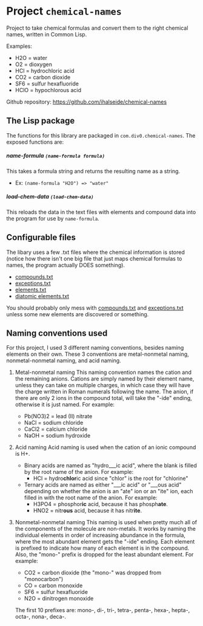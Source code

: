 # Project `chemical-names`

Project to take chemical formulas and convert them to the right chemical names, written in Common Lisp.

Examples:
- H2O = water
- O2 = dioxygen
- HCl = hydrochloric acid
- CO2 = carbon dioxide
- SF6 = sulfur hexafluoride
- HClO = hypochlorous acid

Github repository: https://github.com/ihalseide/chemical-names

## The Lisp package
The functions for this library are packaged in `com.div0.chemical-names`.
The exposed functions are:

##### name-formula `(name-formula formula)`
This takes a formula string and returns the resulting name as a string.
- Ex: `(name-formula "H2O") => "water"`

##### load-chem-data `(load-chem-data)`
This reloads the data in the text files with elements and compound data into the program for use by `name-formula`.

## Configurable files

The libary uses a few .txt files where the chemical information is stored (notice how there isn't one big file that just maps chemical formulas to names, the program actually DOES something).

- [compounds.txt]()
- [exceptions.txt]()
- [elements.txt]()
- [diatomic elements.txt]()

You should probably only mess with [compounds.txt]() and [exceptions.txt]() unless some new elements are discovered or something.
## Naming conventions used

For this project, I used 3 different naming conventions, besides naming elements on their own. These 3 conventions are metal-nonmetal naming, nonmetal-nonmetal naming, and acid naming.

1. Metal-nonmetal naming
    This naming convention names the cation and the remaining anions. Cations are simply named by their element name, unless they can take on multiple charges, in which case they will have the charge written in Roman numerals following the name. The anion, if there are only 2 ions in the compound total, will take the "-ide" ending, otherwise it is just named.
    For example:
    - Pb(NO3)2 = lead (II) nitrate
    - NaCl = sodium chloride
    - CaCl2 = calcium chloride
    - NaOH = sodium hydroxide

2. Acid naming
	Acid naming is used when the cation of an ionic compound is H+. 
	- Binary acids are named as "hydro___ic acid", where the blank is filled by the root name of the anion. 
	    For example: 
        - HCl = hydro**chlor**ic acid since "chlor" is the root for "chlorine"
    - Ternary acids are named as either "\_\_\_ic acid" or "\_\_\_ous acid" depending on whether the anion is an "ate" ion or an "ite" ion, each filled in with the root name of the anion.
        For example: 
        - H3PO4 = phosphor**ic** acid, because it has phosph**ate**.
        - HNO2 = nitr**ous** acid, because it has nitr**ite**.

3. Nonmetal-nonmetal naming
    This naming is used when pretty much all of the components of the molecule are non-metals. It works by naming the individual elements in order of increasing abundance in the formula, where the most abundant element gets the "-ide" ending. Each element is prefixed to indicate how many of each element is in the compound. Also, the "mono-" prefix is dropped for the least abundant element.
    For example:
    - CO2 = carbon dioxide (the "mono-" was dropped from "monocarbon")
    - CO = carbon monoxide
    - SF6 = sulfur hexafluoride
    - N2O = dinitrogen monoxide
    
    The first 10 prefixes are: mono-, di-, tri-, tetra-, penta-, hexa-, hepta-, octa-, nona-, deca-.
